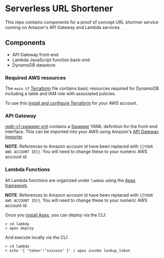 # Serverless URL Shortener

This repo contains components for a proof of concept URL shortner service running on Amazon's API Gateway and Lambda services.

## Components

* API Gateway front-end
* Lambda JavaScript function back-end
* DynamoDB datastore

### Required AWS resources

The `main.tf` [Terraform](https://www.terraform.io/) file contains basic resources required for DynamoDB including a table and IAM role with associated policies.

To use this [install and configure Terraform](https://www.terraform.io/intro/getting-started/install.html) for your AWS account.

### API Gateway

[redir-v1-swagger.yml](redir-v1-swagger.yml) contains a [Swagger](http://swagger.io/getting-started/) YAML definition for the front-end interface. This can be imported into your AWS using Amazon's [API Gateway Importer](https://github.com/awslabs/aws-apigateway-importer).

**NOTE**: References to Amazon account id have been replaced with `{{YOUR AWS ACCOUNT ID}}`. You will need to change these to your numeric AWS account id.

### Lambda Functions

All Lambda functions are organized under `lambda` using the [Apex framework](http://apex.run/).

**NOTE**: References to Amazon account id have been replaced with `{{YOUR AWS ACCOUNT ID}}`. You will need to change these to your numeric AWS account id.

Once you [install Apex](http://apex.run/#installation), you can deploy via the CLI:

```
> cd lambda
> apex deploy
```

And execute locally via the CLI:

```
> cd lambda
> echo '{ "token":"xxxxxxx" }' | apex invoke lookup_token
```
